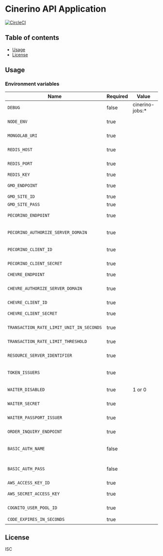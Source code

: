 # Cinerino API Application

[![CircleCI](https://circleci.com/gh/cinerino/api.svg?style=svg)](https://circleci.com/gh/cinerino/api)

## Table of contents

* [Usage](#usage)
* [License](#license)

## Usage

### Environment variables

| Name                                     | Required | Value           | Purpose                            |
| ---------------------------------------- | -------- | --------------- | ---------------------------------- |
| `DEBUG`                                  | false    | cinerino-jobs:* | Debug                              |
| `NODE_ENV`                               | true     |                 | Environment name                   |
| `MONGOLAB_URI`                           | true     |                 | MongoDB connection URI             |
| `REDIS_HOST`                             | true     |                 | Redis Cache host                   |
| `REDIS_PORT`                             | true     |                 | Redis Cache port                   |
| `REDIS_KEY`                              | true     |                 | Redis Cache key                    |
| `GMO_ENDPOINT`                           | true     |                 | GMO API endpoint                   |
| `GMO_SITE_ID`                            | true     |                 | GMO SiteID                         |
| `GMO_SITE_PASS`                          | true     |                 | GMO SitePass                       |
| `PECORINO_ENDPOINT`                      | true     |                 | Pecorino endpoint                  |
| `PECORINO_AUTHORIZE_SERVER_DOMAIN`       | true     |                 | Pecorino authorize server domain   |
| `PECORINO_CLIENT_ID`                     | true     |                 | Pecorino client id                 |
| `PECORINO_CLIENT_SECRET`                 | true     |                 | Pecorino client secret             |
| `CHEVRE_ENDPOINT`                        | true     |                 | Chevre endpoint                    |
| `CHEVRE_AUTHORIZE_SERVER_DOMAIN`         | true     |                 | Chevre authorize server domain     |
| `CHEVRE_CLIENT_ID`                       | true     |                 | Chevre client id                   |
| `CHEVRE_CLIENT_SECRET`                   | true     |                 | Chevre client secret               |
| `TRANSACTION_RATE_LIMIT_UNIT_IN_SECONDS` | true     |                 | Transaction rate limit unit        |
| `TRANSACTION_RATE_LIMIT_THRESHOLD`       | true     |                 | Transaction rate limit threshold   |
| `RESOURCE_SERVER_IDENTIFIER`             | true     |                 | Resource server identifier         |
| `TOKEN_ISSUERS`                          | true     |                 | Token issuers(Comma-separated)     |
| `WAITER_DISABLED`                        | true     | 1 or 0          | WAITER Disable Flag                |
| `WAITER_SECRET`                          | true     |                 | WAITER Pasport Token Secret        |
| `WAITER_PASSPORT_ISSUER`                 | true     |                 | WAITER Pasport Issuer              |
| `ORDER_INQUIRY_ENDPOINT`                 | true     |                 | Order inquiry endpoint             |
| `BASIC_AUTH_NAME`                        | false    |                 | Basic authentication user name     |
| `BASIC_AUTH_PASS`                        | false    |                 | Basic authentication user password |
| `AWS_ACCESS_KEY_ID`                      | true     |                 | AWS access key                     |
| `AWS_SECRET_ACCESS_KEY`                  | true     |                 | AWS secret access key              |
| `COGNITO_USER_POOL_ID`                   | true     |                 | Cognito user pool ID               |
| `CODE_EXPIRES_IN_SECONDS`                | true     |                 | 所有権コード期限                   |

## License

ISC
